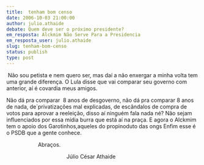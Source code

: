 ```yaml
---
title:  tenham bom censo
date: 2006-10-03 21:00:00
author: julio.athaide
debate: Quem deve ser o próximo presidente?
em_resposta: Alckmim Não Serve Para a Presidencia
em_resposta_user: julio.athaide
slug: tenham-bom-censo
status: publish 
type: post
---
```


 Não sou petista e nem quero ser, mas daí a não enxergar a minha volta tem uma grande diferença. O Lula disse que vai comparar seu governo com anterior, aí é covardia meus amigos.


Não dá pra comparar  8 anos de desgoverno, não dá pra comparar 8 anos de nada, de´privatizações mal explicadas, de escândalos de compra de votos para aprovar a reeleição, disso aí ninguém fala nada né? Não sejam influenciados por essa mídia burra que está aí na praça. E agora o Alckmim tem o apoio dos Garotinhos,aqueles do propinoduto das ongs Enfim esse é o PSDB que a gente conhece.


                     Abraços.


                                        Júlio César Athaide


